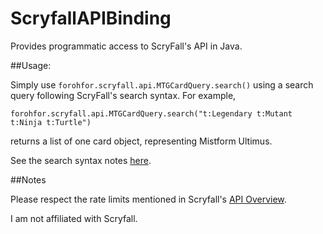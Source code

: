# ScryfallAPIBinding

Provides programmatic access to ScryFall's API in Java.

##Usage:

Simply use `forohfor.scryfall.api.MTGCardQuery.search()` using a search query following ScryFall's search syntax.
For example, 

`forohfor.scryfall.api.MTGCardQuery.search("t:Legendary t:Mutant t:Ninja t:Turtle")`

returns a list of one card object, representing Mistform Ultimus.

See the search syntax notes [here](https://www.scryfall.com/docs/syntax).

##Notes

Please respect the rate limits mentioned in Scryfall's [API Overview](https://scryfall.com/docs/api-overview).

I am not affiliated with Scryfall.
